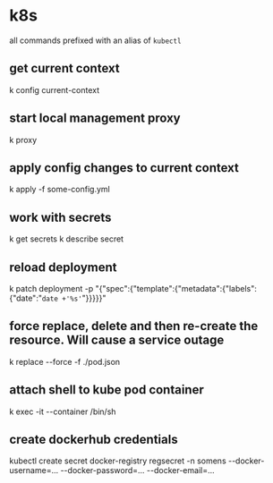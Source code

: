 # k8s

all commands prefixed with an alias of `kubectl`

## get current context
k config current-context

## start local management proxy
k proxy

## apply config changes to current context
k apply -f some-config.yml

## work with secrets
k get secrets
k describe secret <secret-name>

## reload deployment
k patch deployment <deployment-name> -p  "{\"spec\":{\"template\":{\"metadata\":{\"labels\":{\"date\":\"`date +'%s'`\"}}}}}"

## force replace, delete and then re-create the resource. Will cause a service outage
k replace --force -f ./pod.json

## attach shell to kube pod container
k exec -it <pod-id> --container <container-id> /bin/sh

## create dockerhub credentials
kubectl create secret docker-registry regsecret -n somens --docker-username=... --docker-password=... --docker-email=...
